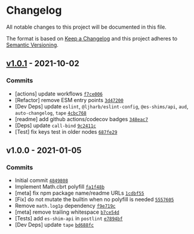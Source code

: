 # Changelog

All notable changes to this project will be documented in this file.

The format is based on [Keep a Changelog](https://keepachangelog.com/en/1.0.0/)
and this project adheres to [Semantic Versioning](https://semver.org/spec/v2.0.0.html).

## [v1.0.1](https://github.com/es-shims/Math.cbrt/compare/v1.0.0...v1.0.1) - 2021-10-02

### Commits

- [actions] update workflows [`f7ce006`](https://github.com/es-shims/Math.cbrt/commit/f7ce006eda23ab8efb79a7f3b05fcbeae306e740)
- [Refactor] remove ESM entry points [`3d47200`](https://github.com/es-shims/Math.cbrt/commit/3d472004f2163655eda22db079dd90a5a2e0bf08)
- [Dev Deps] update `eslint`, `@ljharb/eslint-config`, `@es-shims/api`, `aud`, `auto-changelog`, `tape` [`4cbc768`](https://github.com/es-shims/Math.cbrt/commit/4cbc768fe825ce99c0c8442036b968660ca4dcea)
- [readme] add github actions/codecov badges [`348eac7`](https://github.com/es-shims/Math.cbrt/commit/348eac7aaefa966ce8e47d921cbc991e0955cd88)
- [Deps] update `call-bind` [`9c2411c`](https://github.com/es-shims/Math.cbrt/commit/9c2411c601c4e9d2a2f1b65c5614d83e0797369e)
- [Test] fix keys test in older nodes [`687fe29`](https://github.com/es-shims/Math.cbrt/commit/687fe29776385dee05a422a7fdd7048a53a14008)

## v1.0.0 - 2021-01-05

### Commits

- Initial commit [`4849808`](https://github.com/es-shims/Math.cbrt/commit/484980896b304656384c488d1d94b7d84f49cfe9)
- Implement Math.cbrt polyfill [`fa1f48b`](https://github.com/es-shims/Math.cbrt/commit/fa1f48bf4ca64d479f94c0896d48af535b3efe20)
- [meta] fix npm package name/readme URLs [`1cdbf55`](https://github.com/es-shims/Math.cbrt/commit/1cdbf55fae252504408b13adf7ff45010ce7cab7)
- [Fix] do not mutate the builtin when no polyfill is needed [`5557605`](https://github.com/es-shims/Math.cbrt/commit/5557605dec14cea2f89cfaf863977ad8f07f1e06)
- Remove `math.log1p` dependency [`f9e719c`](https://github.com/es-shims/Math.cbrt/commit/f9e719cc3b343efb53d861c961a076adf8cab98f)
- [meta] remove trailing whitespace [`b7ce54d`](https://github.com/es-shims/Math.cbrt/commit/b7ce54d45de9af752c8159ae72fd38785ca9aced)
- [Tests] add `es-shim-api` in `postlint` [`e7894bf`](https://github.com/es-shims/Math.cbrt/commit/e7894bfef2deb568cde0d12c12515e1a054d8746)
- [Dev Deps] update `tape` [`bd688fc`](https://github.com/es-shims/Math.cbrt/commit/bd688fcef4dc221f6a152947e94b2bcaf05b5325)
